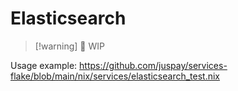 # Elasticsearch

>[!warning] 🚧 WIP

Usage example:
<https://github.com/juspay/services-flake/blob/main/nix/services/elasticsearch_test.nix>

